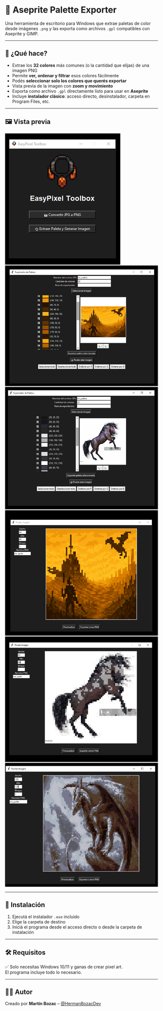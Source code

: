 # 🎨 Aseprite Palette Exporter

Una herramienta de escritorio para Windows que extrae paletas de color desde imágenes `.png` y las exporta como archivos `.gpl` compatibles con Aseprite y GIMP.

---


## 🧰 ¿Qué hace?

- Extrae los **32 colores** más comunes (o la cantidad que elijas) de una imagen PNG
- Permite **ver, ordenar y filtrar** esos colores fácilmente
- Podés **seleccionar solo los colores que querés exportar**
- Vista previa de la imagen con **zoom y movimiento**
- Exporta como archivo `.gpl` directamente listo para usar en **Aseprite**
- Incluye **instalador clásico**: acceso directo, desinstalador, carpeta en Program Files, etc.

---

## 🖼️ Vista previa

![captura](./assets/1.png)
![captura](./assets/3.png)
![captura](./assets/7.png)
![captura](./assets/5.png)
![captura](./assets/8.png)
![captura](./assets/9.png)

---

## 📂 Instalación

1. Ejecutá el instalador `.exe` incluido
2. Elige la carpeta de destino
3. Iniciá el programa desde el acceso directo o desde la carpeta de instalación

---

## 🛠 Requisitos

✅ Solo necesitas Windows 10/11 y ganas de crear pixel art.  
El programa incluye todo lo necesario.

---

## 🧑‍💻 Autor

Creado por **Martín Bozac** – [@HermanBozacDev](https://github.com/HermanBozacDev)
